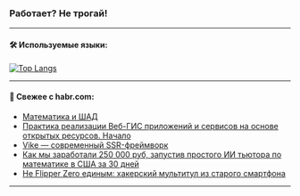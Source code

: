 ### Работает? Не трогай!

---
<!--
#### 🛠️ Technical stack:

![Java](https://img.shields.io/badge/Java-informational?logo=Oracle&style=flat&logoColor=white&color=FF4500)
![Kotlin](https://img.shields.io/badge/Kotlin-informational?logo=Kotlin&style=flat&logoColor=white&color=774D97)
![TS](https://img.shields.io/badge/TypeScript-informational?logo=typeScript&style=flat&logoColor=black&color=017acc)
![Python](https://img.shields.io/badge/Python-informational?logo=Python&style=flat&logoColor=black&color=ffdd54) <br>
![Spring](https://img.shields.io/badge/Spring-informational?logo=Spring&style=flat&logoColor=white&color=6DB33F) 
![SpringBoot](https://img.shields.io/badge/SpringBoot-informational?logo=SpringBoot&style=flat&logoColor=white&color=6DB33F)
![Nest](https://img.shields.io/badge/NestJS-informational?logo=NestJS&style=flat&logoColor=white&color=E0234E) 
![NodeJS](https://img.shields.io/badge/NodeJS-informational?logo=node.js&style=flat&logoColor=white&color=70A760)<br>
![PostgreSQL](https://img.shields.io/badge/PostgreSQL-informational?logo=PostgreSQL&style=flat&logoColor=white&color=DAA520)
![MongoDB](https://img.shields.io/badge/MongoDB-informational?logo=MongoDB&style=flat&logoColor=white&color=870000)
![Apache](https://img.shields.io/badge/Apache-informational?logo=apache&style=flat&logoColor=white&color=f74e28)

___ 
-->

#### 🛠️ Используемые языки:

[![Top Langs](https://github-readme-stats-u2qms2cxw-advtsettinggmailcoms-projects.vercel.app/api/top-langs/?username=zloylis&langs_count=10&hide_title=true&title_color=e6edf3&size_weight=0.5&count_weight=0.5&layout=compact&hide_progress=true&hide_border=true&theme=dracula)](https://github.com/zloylis)

<!---


####  :octocat:&nbsp;&nbsp; Статистика:

![GitHub stats](https://github-readme-stats-u2qms2cxw-advtsettinggmailcoms-projects.vercel.app/api?username=zloylis&show_icons=true&hide_border=true&theme=dracula&title_color=e6edf3&include_all_commits=true&count_private=true&hide_rank=false&hide_title=true&rank_icon=github)
-->
---

#### 💬 Свежее с habr.com:

<!-- BLOG-POST-LIST:START -->
- [Математика и ШАД](https://habr.com/ru/articles/848566/?utm_source=habrahabr&utm_medium=rss&utm_campaign=848566)
- [Практика реализации Веб-ГИС приложений и сервисов на основе открытых ресурсов. Начало](https://habr.com/ru/articles/848558/?utm_source=habrahabr&utm_medium=rss&utm_campaign=848558)
- [Vike — современный SSR-фреймворк](https://habr.com/ru/articles/848552/?utm_source=habrahabr&utm_medium=rss&utm_campaign=848552)
- [Как мы заработали 250 000 руб, запустив простого ИИ тьютора по математике в США за 30 дней](https://habr.com/ru/articles/848534/?utm_source=habrahabr&utm_medium=rss&utm_campaign=848534)
- [Не Flipper Zero единым: хакерский мультитул из старого смартфона](https://habr.com/ru/companies/ru_mts/articles/848524/?utm_source=habrahabr&utm_medium=rss&utm_campaign=848524)
<!-- BLOG-POST-LIST:END -->

---
